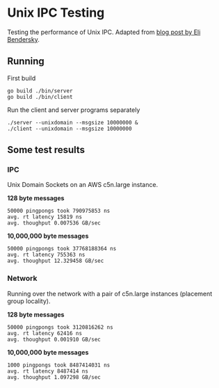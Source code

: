 # Unix IPC Testing

Testing the performance of Unix IPC.
Adapted from [blog post by Eli Bendersky](https://eli.thegreenplace.net/2019/unix-domain-sockets-in-go/).

## Running

First build
```
go build ./bin/server
go build ./bin/client
```

Run the client and server programs separately
```
./server --unixdomain --msgsize 10000000 &
./client --unixdomain --msgsize 10000000
```

## Some test results

### IPC

Unix Domain Sockets on an AWS c5n.large instance.

**128 byte messages**
```
50000 pingpongs took 790975853 ns
avg. rt latency 15819 ns
avg. thoughput 0.007536 GB/sec
```

**10,000,000 byte messages**
```
50000 pingpongs took 37768188364 ns
avg. rt latency 755363 ns
avg. thoughput 12.329458 GB/sec
```

### Network
Running over the network with a pair of c5n.large instances (placement group locality).

**128 byte messages**
```
50000 pingpongs took 3120816262 ns
avg. rt latency 62416 ns
avg. thoughput 0.001910 GB/sec
```

**10,000,000 byte messages**
```
1000 pingpongs took 8487414031 ns
avg. rt latency 8487414 ns
avg. thoughput 1.097298 GB/sec
```
